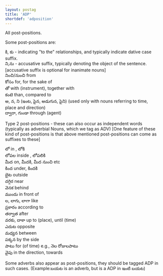 ```yaml
---
layout: postag
title: 'ADP'
shortdef: 'adposition'
---
```


All post-positions. 

Some post-positions are:

కి, కు - indicating "to the" relationships, and typically indicate dative case suffix.   
ని,ను - accusative suffix, typically denoting the object of the sentence.  
[accusative suffix is optional for inanimate nouns]  
నించి/నుంచి from    
కోసం for, for the sake of  
తో with (instrument), together with  
కంటె than, compared to  
అ, న, ని (ఇంట, పైన, అడుగున, పైని) (used only with nouns referring to time, place and direction)  
ద్వారా, గుండా  through (agent)  

Type 2 post-positions - these can also occur as independent words (typically as adverbial Nouns, which we tag as ADV)
[One feature of these kind of post-positions is that above mentioned post-positions can come as suffixes to these]  

లో in , లోకి  
లోపల inside , లోపలికి  
మీద on, మీదకి, మీద నుంచి  etc  
కింద under, కిందకి  
బైట outside  
దగ్గిర near  
వెనక  behind  
ముందు in front of  
ల, లాగు, లాగా like  
ప్రకారం according to  
తర్వాత after  
వరకు, దాకా up to (place), until (time)  
ఎదుట opposite  
మధ్యన between  
పక్కన by the side  
పాటు for (of time) e.g., నెల రోజులపాటు  
వైపు in the direction, towards   


Some adverbs also appear as post-positions, they should be tagged ADP in such cases. (Example:బయట is an adverb, but is a ADP in ఇంటి బయట) 
